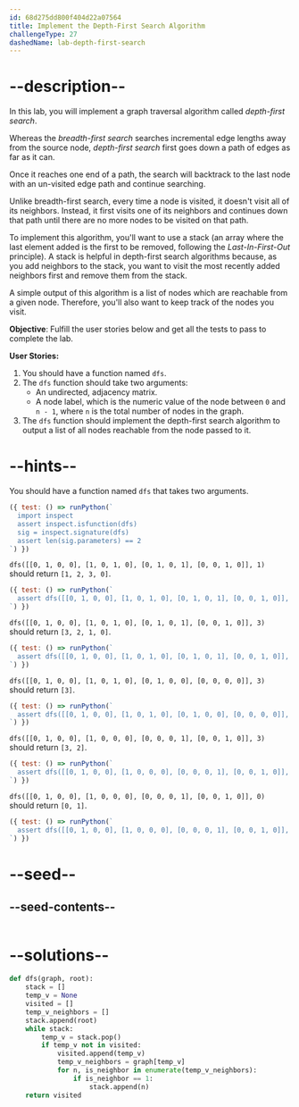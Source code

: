 ```yaml
---
id: 68d275dd800f404d22a07564
title: Implement the Depth-First Search Algorithm
challengeType: 27
dashedName: lab-depth-first-search
---
```


# --description--

In this lab, you will implement a graph traversal algorithm called <dfn>depth-first search</dfn>.

Whereas the <dfn>breadth-first search</dfn> searches incremental edge lengths away from the source node, <dfn>depth-first search</dfn> first goes down a path of edges as far as it can.

Once it reaches one end of a path, the search will backtrack to the last node with an un-visited edge path and continue searching.

Unlike breadth-first search, every time a node is visited, it doesn't visit all of its neighbors. Instead, it first visits one of its neighbors and continues down that path until there are no more nodes to be visited on that path.

To implement this algorithm, you'll want to use a stack (an array where the last element added is the first to be removed, following the <dfn>Last-In-First-Out</dfn> principle). A stack is helpful in depth-first search algorithms because, as you add neighbors to the stack, you want to visit the most recently added neighbors first and remove them from the stack.

A simple output of this algorithm is a list of nodes which are reachable from a given node. Therefore, you'll also want to keep track of the nodes you visit.

**Objective**: Fulfill the user stories below and get all the tests to pass to complete the lab.

**User Stories:**

1. You should have a function named `dfs`.
1. The `dfs` function should take two arguments:
   - An undirected, adjacency matrix.
   - A node label, which is the numeric value of the node between `0` and `n - 1`, where `n` is the total number of nodes in the graph.
1. The `dfs` function should implement the depth-first search algorithm to output a list of all nodes reachable from the node passed to it.

# --hints--

You should have a function named `dfs` that takes two arguments.

```js
({ test: () => runPython(`
  import inspect
  assert inspect.isfunction(dfs)
  sig = inspect.signature(dfs)
  assert len(sig.parameters) == 2
`) })
```

`dfs([[0, 1, 0, 0], [1, 0, 1, 0], [0, 1, 0, 1], [0, 0, 1, 0]], 1)` should return `[1, 2, 3, 0]`.

```js
({ test: () => runPython(`
  assert dfs([[0, 1, 0, 0], [1, 0, 1, 0], [0, 1, 0, 1], [0, 0, 1, 0]], 1) == [1, 2, 3, 0]
`) })
```

`dfs([[0, 1, 0, 0], [1, 0, 1, 0], [0, 1, 0, 1], [0, 0, 1, 0]], 3)` should return `[3, 2, 1, 0]`.

```js
({ test: () => runPython(`
  assert dfs([[0, 1, 0, 0], [1, 0, 1, 0], [0, 1, 0, 1], [0, 0, 1, 0]], 3) == [3, 2, 1, 0]
`) })
```

`dfs([[0, 1, 0, 0], [1, 0, 1, 0], [0, 1, 0, 0], [0, 0, 0, 0]], 3)` should return `[3]`.

```js
({ test: () => runPython(`
  assert dfs([[0, 1, 0, 0], [1, 0, 1, 0], [0, 1, 0, 0], [0, 0, 0, 0]], 3) == [3]
`) })
```

`dfs([[0, 1, 0, 0], [1, 0, 0, 0], [0, 0, 0, 1], [0, 0, 1, 0]], 3)` should return `[3, 2]`.

```js
({ test: () => runPython(`
  assert dfs([[0, 1, 0, 0], [1, 0, 0, 0], [0, 0, 0, 1], [0, 0, 1, 0]], 3) == [3, 2]
`) })
```

`dfs([[0, 1, 0, 0], [1, 0, 0, 0], [0, 0, 0, 1], [0, 0, 1, 0]], 0)` should return `[0, 1]`.

```js
({ test: () => runPython(`
  assert dfs([[0, 1, 0, 0], [1, 0, 0, 0], [0, 0, 0, 1], [0, 0, 1, 0]], 0) == [0, 1]
`) })
```

# --seed--

## --seed-contents--

```py

```

# --solutions--

```py
def dfs(graph, root):
    stack = []
    temp_v = None
    visited = []
    temp_v_neighbors = []
    stack.append(root)
    while stack:
        temp_v = stack.pop()
        if temp_v not in visited:
            visited.append(temp_v)
            temp_v_neighbors = graph[temp_v]
            for n, is_neighbor in enumerate(temp_v_neighbors):
                if is_neighbor == 1:
                    stack.append(n)
    return visited
```
